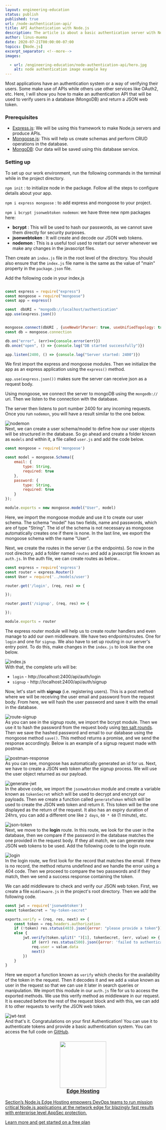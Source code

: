 ```yaml
---
layout: engineering-education
status: publish
published: true
url: /node-authentication-api/
title: API Authentication with Node.js
description: The article is about a basic authentication server with Node.js that gives API endpoints for authentication and provides a JSON web token with the login and signup requests.
author: linus-muema
date: 2020-07-21T00:00:00-07:00
topics: [Node.js]
excerpt_separator: <!--more-->
images:

  - url: /engineering-education/node-authentication-api/hero.jpg
    alt: node authentication image example key
---
```

Most applications have an authentication system or a way of verifying their users. Some make use of APIs while others use other services like OAuth2, etc. Here, I will show you how to make an authentication API that will be used to verify users in a database (MongoDB) and return a JSON web token.
<!--more-->

### Prerequisites
* [Express.js](https://expressjs.com/): We will be using this framework to make Node.js servers and produce APIs.
* [Mongoose.js](https://mongoosejs.com/): This will help us create schemas and perform CRUD operations in the database.
* [MongoDB](https://www.mongodb.com/): Our data will be saved using this database service.

### Setting up
To set up our work environment, run the following commands in the terminal while in the project directory.

`npm init` : to initialize node in the package. Follow all the steps to configure details about your app.

`npm i express mongoose` : to add express and mongoose to your project.

`npm i bcrypt jsonwebtoken nodemon`: we have three new npm packages here:

- **bcrypt** : This will be used to hash our passwords, as we cannot save them directly for security purposes.
- **jsonwebtoken** : It will create and decode our JSON web tokens.
- **nodemon** : This is a useful tool used to restart our server whenever we make any changes in the javascript files.

Then create an `index.js` file in the root level of the directory. You should also ensure that the `index.js` file name is the same as the value of "main" property in the `package.json` file.

Add the following code in your index.js

```javascript

const express = require("express")
const mongoose = require("mongoose")
const app = express()

const  dbURI = "mongodb://localhost/authentication"
app.use(express.json())


mongoose.connect(dbURI , {useNewUrlParser: true, useUnifiedTopology: true})
const db = mongoose.connection

db.on("error", (err)=>{console.error(err)})
db.once("open", () => {console.log("DB started successfully")})

app.listen(2400, () => {console.log("Server started: 2400")})
```

We first import the express and mongoose modules. Then we initialize the app as an express application using the `express()` method.

`app.use(express.json())` makes sure the server can receive json as a request body.

Using mongoose, we connect the server to mongoDB using the `mongodb://` uri. Then we listen to the connection with the database.

The server then listens to port number 2400 for any incoming requests. Once you run `nodemon`, you will have a result similar to the one below.

![nodemon](/engineering-education/node-authentication-api/nodemon.png)<br>
Next, we can create a user schema/model to define how our user objects will be structured in the database. So go ahead and create a folder known as `models` and within it, a file called `user.js` and add the code below.

```javascript
const mongoose = require('mongoose')

const model = mongoose.Schema({
    email: {
        type: String,
        required: true
    },
    password: {
        type: String,
        required: true
    }
});

module.exports = new mongoose.model("User", model)
```

Here, we import the mongoose module and use it to create our user schema. The schema "model" has two fields, name and passwords, which are of type "String". The id of the schema is not necessary as mongoose automatically creates one if there is none. In the last line, we export the mongoose schema with the name "User".

Next, we create the routes in the server (i.e the endpoints). So now in the root directory, add a folder named `routes` and add a javascript file known as `auth.js`. In the auth file, we can create routes as below...

```javascript
const express = require('express')
const router = express.Router()
const User = require('../models/user')

router.get('/login', (req, res) => {

});

router.post('/signup', (req, res) => {

});

module.exports = router
```

The express router module will help us to create router handlers and even manage to add our own middleware. We have two endpoints/routes. One for `login` and one for `signup`. We also have to set up routing in our server's entry point. To do this, make changes in the `index.js` to look like the one below.

![index.js](/engineering-education/node-authentication-api/app-router.png)<br>
With that, the complete urls will be:
* `login` - http://localhost:2400/api/auth/login
* `signup` - http://localhost:2400/api/auth/signup

Now, let's start with **signup** (i.e. registering users). This is a post method where we will be receiving the user email and password from the request body. From here, we will hash the user password and save it with the email in the database.

![route-signup](/engineering-education/node-authentication-api/route-signup.png)<br>
As you can see in the signup route, we import the bcrypt module. Then we use it to hash the password from the request body using [ten salt rounds](https://stackoverflow.com/questions/46693430/what-are-salt-rounds-and-how-are-salts-stored-in-bcrypt). Then we save the hashed password and email to our database using the mongoose method `save()`. This method returns a promise, and we send the response accordingly. Below is an example of a signup request made with postman.

![postman-response](/engineering-education/node-authentication-api/postman-signup-1.png)<br>
As you can see, mongoose has automatically generated an id for us. Next, we have to create a JSON web token after the signup process. We will use the user object returned as our payload.

![generate-jwt](/engineering-education/node-authentication-api/jwt-generate.png)<br>
In the above code, we import the `jsonwebtoken` module and create a variable known as `tokenSecret` which will be used to decrypt and encrypt our payloads. Then we create a function called `generateToken` which will be used to create the JSON web token and return it. This token will be the one displayed as the return of the request. It also has an expiry duration of 24hrs, you can add a different one like `2 days`, `60 * 60` (1 minute), etc.

![json-token](/engineering-education/node-authentication-api/json-token.png)<br>
Next, we move to the **login** route. In this route, we look for the user in the database, then we compare if the password in the database matches the one provided in the request body. If they all match, we can generate new JSON web tokens to be used. Add the following code to the login route.

![login](/engineering-education/node-authentication-api/login.png)<br>
In the login route, we first look for the record that matches the email. If there is no record, the method returns undefined and we handle the error using a 404 code. Then we proceed to compare the two passwords and if they match, then we send a success response containing the token.

We can add middleware to check and verify our JSON web token. First, we create a file `middleware.js` in the project's root directory. Then we add the following code.

```javascript
const jwt = require('jsonwebtoken')
const tokenSecret = "my-token-secret"

exports.verify = (req, res, next) => {
    const token = req.headers.authorization
    if (!token) res.status(403).json({error: "please provide a token"})
    else {
        jwt.verify(token.split(" ")[1], tokenSecret, (err, value) => {
            if (err) res.status(500).json({error: 'failed to authenticate token'})
            req.user = value.data
            next()
        })
    }
}
```

Here we export a function known as `verify` which checks for the availability of the token in the request. Then it decodes it and we add a value known as user in the request so that we can use it later in search queries or manipulation. We import this module in our `auth.js` file for us to access the exported methods. We use this verify method as middleware in our request. It is executed before the rest of the request block and with this, we can add it to other requests to verify the JSON web token.

![jwt-test](/engineering-education/node-authentication-api/jwt-test.png)<br>
And that's it. Congratulations on your first Authentication! You can use it to authenticate tokens and provide a basic authentication system. You can access the full code on [GitHub](https://github.com/LinusMuema/node-authentication-api).

<section class="section-rich-text xs-pb-80 xs-pt-80">
  <div class="section-container">
    <div class="section-rich-text-inner prl-5">
      <a class="decoration-none" href="/modules/node-js/">
        <div class="cta-block-box relative xs-mt-10 xs-mb-50">
          <div class="cta-block-box-left-block absolute"></div>
          <div class="cta-block-box-left-stripes absolute"></div>
          <div class="cta-block-box-inner pa-5 cta-shadow">
            <h3 class="title-3" style="text-align: center;"><img src="/assets/images/blog/featured-images/Node.js_logo.png" width="150" style="margin: 0;"><br>Edge Hosting</h3>
            <p class="xs-mb-20">Section’s Node.js Edge Hosting empowers DevOps teams to run mission critical Node.js applications at the network edge for blazingly fast results with enterprise level AppSec protection.</p>
            <span class="link-with-arrow-blue text-blue text-18-medium">Learn more and get started on a free plan</span>
          </div>
          <div class="cta-block-box-right-block absolute"></div>
          <div class="cta-block-box-right-stripes absolute"></div>
        </div>
      </a>
    </div>
  </div>
</section>
